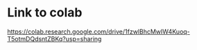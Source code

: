 # Link to colab
https://colab.research.google.com/drive/1fzwlBhcMwIW4Kuoq-T5otmDQdsntZBKq?usp=sharing
